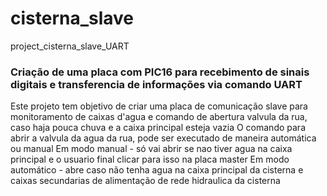 # cisterna_slave
project_cisterna_slave_UART
### Criação de uma placa com PIC16 para recebimento de sinais digitais e transferencia de informações via comando UART
Este projeto tem objetivo de criar uma placa de comunicação slave para monitoramento de caixas d'agua e comando de abertura valvula da rua, caso haja pouca chuva e a caixa principal esteja vazia
O comando para abrir a valvula da agua da rua, pode ser executado de maneira automática ou manual
Em modo manual - só vai abrir se nao tiver agua na caixa principal e o usuario final clicar para isso na placa master
Em modo automático - abre caso não tenha agua na caixa principal da cisterna e caixas secundarias de alimentação de rede hidraulica da cisterna

